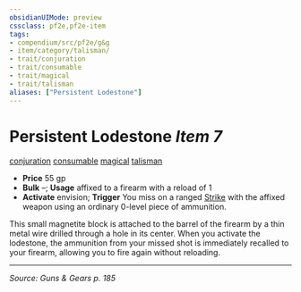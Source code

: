 ```yaml
---
obsidianUIMode: preview
cssclass: pf2e,pf2e-item
tags:
- compendium/src/pf2e/g&g
- item/category/talisman/
- trait/conjuration
- trait/consumable
- trait/magical
- trait/talisman
aliases: ["Persistent Lodestone"]
---
```

# Persistent Lodestone *Item 7*  
[conjuration](conjuration.md "Conjuration School Trait")  [consumable](consumable.md "Consumable Item Trait")  [magical](magical.md "Magical Item Trait")  [talisman](talisman.md "Talisman Item Trait")  

- **Price** 55 gp
- **Bulk** –; **Usage** affixed to a firearm with a reload of 1
- **Activate** envision; **Trigger** You miss on a ranged [Strike](strike.md) with the affixed weapon using an ordinary 0-level piece of ammunition.

This small magnetite block is attached to the barrel of the firearm by a thin metal wire drilled through a hole in its center. When you activate the lodestone, the ammunition from your missed shot is immediately recalled to your firearm, allowing you to fire again without reloading.


---
*Source: Guns & Gears p. 185*